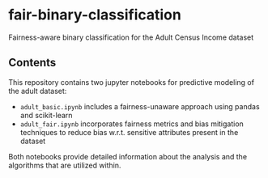 # fair-binary-classification
Fairness-aware binary classification for the Adult Census Income dataset

## Contents
This repository contains two jupyter notebooks for predictive modeling of the adult dataset:
 - `adult_basic.ipynb` includes a fairness-unaware approach using pandas and scikit-learn
 - `adult_fair.ipynb` incorporates fairness metrics and bias mitigation techniques to reduce bias w.r.t. sensitive attributes present in the dataset

Both notebooks provide detailed information about the analysis and the algorithms that are utilized within.
